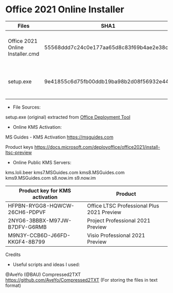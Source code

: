 # Office 2021 Online Installer

| Files | SHA1 | Virustotal |
| --- | --- | --- |
| Office 2021 Online Installer.cmd | 55568ddd7c24c0e177aa65d8c83f69b4ae2e38cf | 0/57 2021-09-07 22:24:42 UTC |
| setup.exe | 9e41855c6d75fb00ddb19ba98b2d08f56932e447 | 0/69 2021-06-06 08:26:46 UTC |

- File Sources:

 setup.exe (original) extracted from [Office Deployment Tool](https://www.microsoft.com/download/details.aspx?id=49117)

- Online KMS Activation:

 MS Guides - KMS Activation
 <https://msguides.com>

 Product keys
 <https://docs.microsoft.com/deployoffice/office2021/install-ltsc-preview>

- Online Public KMS Servers:

 kms.loli.beer
 kms7.MSGuides.com
 kms8.MSGuides.com
 kms9.MSGuides.com
 s8.now.im
 s9.now.im

| Product key for KMS activation | Product |
| --- | --- |
| HFPBN-RYGG8-HQWCW-26CH6-PDPVF | Office LTSC Professional Plus 2021 Preview |
| 2NYG6-3BBBX-M97JW-B7DFV-G6RMB | Project Professional 2021 Preview |
| M9N3Y-CCB6D-J66FD-KKGF4-8B799 | Visio Professional 2021 Preview |

Credits

- Useful scripts and ideas I used:

 @AveYo (@BAU) Compressed2TXT
               <https://github.com/AveYo/Compressed2TXT>
               (For storing the files in text format)
